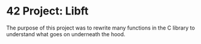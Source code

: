 # 42 Project: Libft

The purpose of this project was to rewrite many functions in the C library to understand what goes on underneath the hood.

